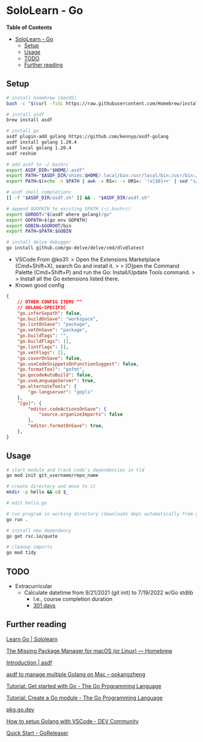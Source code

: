 # SoloLearn - Go

**Table of Contents**
* [SoloLearn - Go](#sololearn---go)
  * [Setup](#setup)
  * [Usage](#usage)
  * [TODO](#todo)
  * [Further reading](#further-reading)

## Setup
```bash
# install homebrew (macOS)
bash -c "$(curl -fsSL https://raw.githubusercontent.com/Homebrew/install/HEAD/install.sh)"

# install asdf
brew install asdf

# install go
asdf plugin-add golang https://github.com/kennyp/asdf-golang
asdf install golang 1.20.4
asdf local golang 1.20.4
asdf reshim

# add asdf to ~/.bashrc
export ASDF_DIR="$HOME/.asdf"
export PATH="$ASDF_DIR/shims:$HOME/.local/bin:/usr/local/bin:/usr/bin:/bin:/usr/sbin:/sbin:$PATH"
export PATH=$(echo -n $PATH | awk -v RS=: -v ORS=: '!x[$0]++' | sed "s/\(.*\).\{1\}/\1/")

# asdf shell completions
[[ -f "$ASDF_DIR/asdf.sh" ]] && . "$ASDF_DIR/asdf.sh"

# append $GOPATH to existing $PATH (~/.bashrc)
export GOROOT="$(asdf where golang)/go"
export GOPATH=$(go env GOPATH)
export GOBIN=$GOROOT/bin
export PATH=$PATH:$GOBIN

# install delve debugger
go install github.com/go-delve/delve/cmd/dlv@latest
```

* VSCode
  From @ko31: > Open the Extensions Marketplace (Cmd+Shift+X), search Go and install it. > > [O]pen the Command Palette (Cmd+Shift+P) and run the Go: Install/Update Tools command. > > Install all the Go extensions listed there.
* Known good config

```json
{
    // OTHER CONFIG ITEMS ^^
    // GOLANG-SPECIFIC
    "go.inferGopath": false,
    "go.buildOnSave": "workspace",
    "go.lintOnSave": "package",
    "go.vetOnSave": "package",
    "go.buildTags": "",
    "go.buildFlags": [],
    "go.lintFlags": [],
    "go.vetFlags": [],
    "go.coverOnSave": false,
    "go.useCodeSnippetsOnFunctionSuggest": false,
    "go.formatTool": "gofmt",
    "go.gocodeAutoBuild": false,
    "go.useLanguageServer": true,
    "go.alternateTools": {
        "go-langserver": "gopls"
    },
    "[go]": {
        "editor.codeActionsOnSave": {
            "source.organizeImports": false
        },
        "editor.formatOnSave": true,
    },
}
```

## Usage
```bash
# start module and track code's dependencies in tld
go mod init git_username/repo_name

# create directory and move to it
mkdir -p hello && cd $_

# edit hello.go

# run program in working directory (downloads deps automatically from go.mod)
go run .

# install new dependency
go get rsc.io/quote

# cleanup imports
go mod tidy
```

## TODO
* Extracurricular
  * Calculate datetime from 9/21/2021 (git init) to 7/19/2022 w/Go stdlib
    * I.e., course completion duration
    * [301 days](https://www.timeanddate.com/date/durationresult.html?m1=09&d1=21&y1=2021&m2=7&d2=19&y2=2022)

## Further reading

[Learn Go | Sololearn](https://www.sololearn.com/learning/1164)

[The Missing Package Manager for macOS (or Linux) — Homebrew](https://brew.sh/)

[Introduction | asdf](https://asdf-vm.com/guide/introduction.html)

[asdf to manage multiple Golang on Mac – ookangzheng](https://www.ookangzheng.com/asdf-to-manage-multiple-golang-on-mac/)

[Tutorial: Get started with Go - The Go Programming Language](https://golang.org/doc/tutorial/getting-started)

[Tutorial: Create a Go module - The Go Programming Language](https://golang.org/doc/tutorial/create-module)

[pkg.go.dev](https://pkg.go.dev/)

[How to setup Golang with VSCode - DEV Community](https://dev.to/ko31/how-to-setup-golang-with-vscode-1i4i)

[Quick Start - GoReleaser](https://goreleaser.com/quick-start/)
